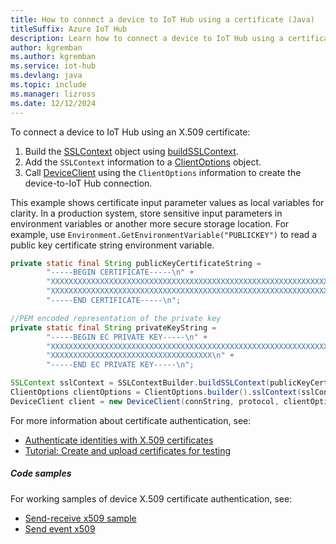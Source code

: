 ```yaml
---
title: How to connect a device to IoT Hub using a certificate (Java)
titleSuffix: Azure IoT Hub
description: Learn how to connect a device to IoT Hub using a certificate and the Azure IoT Hub SDK for Java.
author: kgremban
ms.author: kgremban
ms.service: iot-hub
ms.devlang: java
ms.topic: include
ms.manager: lizross
ms.date: 12/12/2024
---
```


To connect a device to IoT Hub using an X.509 certificate:

1. Build the [SSLContext](https://docs.oracle.com/javase/8/docs/api/javax/net/ssl/SSLContext.html) object using [buildSSLContext](https://hc.apache.org/httpcomponents-core-4.4.x/current/httpcore/apidocs/org/apache/http/ssl/SSLContextBuilder.html).
1. Add the `SSLContext` information to a [ClientOptions](/java/api/com.microsoft.azure.sdk.iot.device.clientoptions) object.
1. Call [DeviceClient](/java/api/com.microsoft.azure.sdk.iot.device.deviceclient?#com-microsoft-azure-sdk-iot-device-deviceclient-deviceclient(java-lang-string-com-microsoft-azure-sdk-iot-device-iothubclientprotocol-com-microsoft-azure-sdk-iot-device-clientoptions)) using the `ClientOptions` information to create the device-to-IoT Hub connection.

This example shows certificate input parameter values as local variables for clarity. In a production system, store sensitive input parameters in environment variables or another more secure storage location. For example, use `Environment.GetEnvironmentVariable("PUBLICKEY")` to read a public key certificate string environment variable.

```java
private static final String publicKeyCertificateString =
        "-----BEGIN CERTIFICATE-----\n" +
        "XXXXXXXXXXXXXXXXXXXXXXXXXXXXXXXXXXXXXXXXXXXXXXXXXXXXXXXXXXXXXXXX\n" +
        "XXXXXXXXXXXXXXXXXXXXXXXXXXXXXXXXXXXXXXXXXXXXXXXXXXXXXXXXXXXXXXXX\n" +
        "-----END CERTIFICATE-----\n";

//PEM encoded representation of the private key
private static final String privateKeyString =
        "-----BEGIN EC PRIVATE KEY-----\n" +
        "XXXXXXXXXXXXXXXXXXXXXXXXXXXXXXXXXXXXXXXXXXXXXXXXXXXXXXXXXXXXXXXX\n" +
        "XXXXXXXXXXXXXXXXXXXXXXXXXXXXXXXXXXXX\n" +
        "-----END EC PRIVATE KEY-----\n";

SSLContext sslContext = SSLContextBuilder.buildSSLContext(publicKeyCertificateString, privateKeyString);
ClientOptions clientOptions = ClientOptions.builder().sslContext(sslContext).build();
DeviceClient client = new DeviceClient(connString, protocol, clientOptions);
```

For more information about certificate authentication, see:

* [Authenticate identities with X.509 certificates](/azure/iot-hub/authenticate-authorize-x509)
* [Tutorial: Create and upload certificates for testing](/azure/iot-hub/tutorial-x509-test-certs)

##### Code samples

For working samples of device X.509 certificate authentication, see:

* [Send-receive x509 sample](https://github.com/Azure/azure-iot-sdk-java/tree/main/iothub/device/iot-device-samples/send-receive-x509-sample)
* [Send event x509](https://github.com/Azure/azure-iot-sdk-java/blob/main/iothub/device/iot-device-samples/send-event-x509/src/main/java/samples/com/microsoft/azure/sdk/iot/SendEventX509.java)
